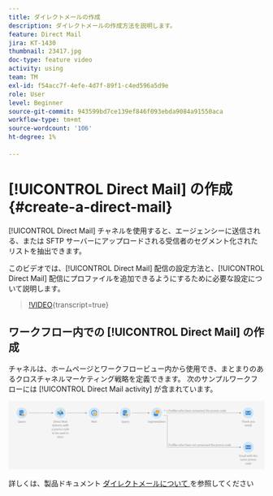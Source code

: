 ```yaml
---
title: ダイレクトメールの作成
description: ダイレクトメールの作成方法を説明します。
feature: Direct Mail
jira: KT-1430
thumbnail: 23417.jpg
doc-type: feature video
activity: using
team: TM
exl-id: f54acc7f-4efe-4d7f-89f1-c4ed596a5d9e
role: User
level: Beginner
source-git-commit: 943599bd7ce139ef846f093ebda9084a91550aca
workflow-type: tm+mt
source-wordcount: '106'
ht-degree: 1%

---
```


# [!UICONTROL Direct Mail] の作成 {#create-a-direct-mail}

[!UICONTROL Direct Mail] チャネルを使用すると、エージェンシーに送信される、または SFTP サーバーにアップロードされる受信者のセグメント化されたリストを抽出できます。

このビデオでは、[!UICONTROL Direct Mail] 配信の設定方法と、[!UICONTROL Direct Mail] 配信にプロファイルを追加できるようにするために必要な設定について説明します。

>[!VIDEO](https://video.tv.adobe.com/v/23417?learn=on){transcript=true}

## ワークフロー内での [!UICONTROL Direct Mail] の作成

チャネルは、ホームページとワークフロービュー内から使用でき、まとまりのあるクロスチャネルマーケティング戦略を定義できます。 次のサンプルワークフローには [!UICONTROL Direct Mail activity] が含まれています。

![ ワークフロー画像 ](/help/assets/direct_mail_examplewf.png)

詳しくは、製品ドキュメント [ ダイレクトメールについて ](https://experienceleague.adobe.com/docs/campaign-standard/using/communication-channels/direct-mail/about-direct-mail.html) を参照してください
